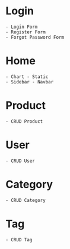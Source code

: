 # Login

    - Login Form
    - Register Form
    - Forgot Password Form

# Home

    - Chart - Static
    - Sidebar - Navbar

# Product

    - CRUD Product

# User

    - CRUD User

# Category

    - CRUD Category

# Tag

    - CRUD Tag
